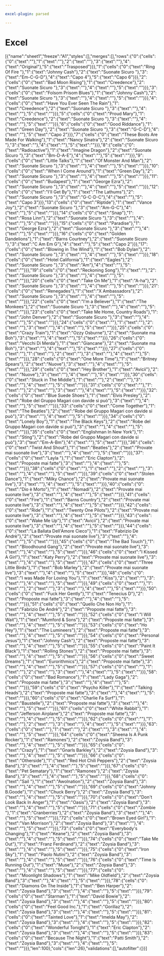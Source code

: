 ```yaml
---

excel-plugin: parsed

---
```



# Excel
[{"name":"sheet1","freeze":"A1","styles":[],"merges":[],"rows":{"0":{"cells":{"0":{"text":""},"1":{"text":""},"2":{"text":""},"3":{"text":""},"4":{"text":"Original"},"5":{"text":"Trasposed"}}},"1":{"cells":{"0":{"text":"Ring Of Fire "},"1":{"text":"Johnny Cash"},"2":{"text":"Suonate Sicuro "},"3":{"text":"Em-C-G-D"},"4":{"text":"Capo 4"},"5":{"text":"Capo 6"}}},"2":{"cells":{"0":{"text":"Bad Moon Rising"},"1":{"text":"Creedence"},"2":{"text":"Suonate Sicuro "},"3":{"text":""},"4":{"text":""},"5":{"text":""}}},"3":{"cells":{"0":{"text":"Folsom Prisom Blues"},"1":{"text":"Johnny Cash"},"2":{"text":"Suonate Sicuro "},"3":{"text":""},"4":{"text":""},"5":{"text":""}}},"4":{"cells":{"0":{"text":"Have You Ever Seen The Rain"},"1":{"text":"Creedence"},"2":{"text":"Suonate Sicuro "},"3":{"text":""},"4":{"text":""},"5":{"text":""}}},"5":{"cells":{"0":{"text":"Proud Mary"},"1":{"text":"Creedence"},"2":{"text":"Suonate Sicuro "},"3":{"text":""},"4":{"text":""},"5":{"text":""}}},"6":{"cells":{"0":{"text":"Good Riddance"},"1":{"text":"Green Day"},"2":{"text":"Suonate Sicuro "},"3":{"text":"G-C-D"},"4":{"text":""},"5":{"text":"Capo 2"}}},"7":{"cells":{"0":{"text":"These Boots Are Made For Walking"},"1":{"text":"Nancy Sinatra"},"2":{"text":"Suonate Sicuro "},"3":{"text":""},"4":{"text":""},"5":{"text":""}}},"8":{"cells":{"0":{"text":"Radioactive"},"1":{"text":"Imagine Dragon"},"2":{"text":"Suonate Sicuro "},"3":{"text":"Bm-D-A-E"},"4":{"text":""},"5":{"text":""}}},"9":{"cells":{"0":{"text":"Little Talks"},"1":{"text":"Of Monster And Man"},"2":{"text":"Suonate Sicuro "},"3":{"text":""},"4":{"text":""},"5":{"text":""}}},"10":{"cells":{"0":{"text":"When I Come Around"},"1":{"text":"Green Day"},"2":{"text":"Suonate Sicuro "},"3":{"text":""},"4":{"text":""},"5":{"text":""}}},"11":{"cells":{"0":{"text":"Budapest"},"1":{"text":"George Ezra"},"2":{"text":"Suonate Sicuro "},"3":{"text":""},"4":{"text":""},"5":{"text":""}}},"12":{"cells":{"0":{"text":"I'll Get By"},"1":{"text":"The Lathums"},"2":{"text":"Suonate Sicuro "},"3":{"text":"G-C-D-C"},"4":{"text":""},"5":{"text":"Capo 3"}}},"13":{"cells":{"0":{"text":"Riptide"},"1":{"text":"Vance Joy"},"2":{"text":"Suonate Sicuro "},"3":{"text":"Am-G-C"},"4":{"text":""},"5":{"text":""}}},"14":{"cells":{"0":{"text":"Snap"},"1":{"text":"Rosa Linn"},"2":{"text":"Suonate Sicuro "},"3":{"text":""},"4":{"text":""},"5":{"text":""}}},"15":{"cells":{"0":{"text":"Paradise"},"1":{"text":"George Ezra"},"2":{"text":"Suonate Sicuro "},"3":{"text":""},"4":{"text":""},"5":{"text":""}}},"16":{"cells":{"0":{"text":"Golden Dandelions"},"1":{"text":"Barns Courtney"},"2":{"text":"Suonate Sicuro "},"3":{"text":"C Am Em G"},"4":{"text":""},"5":{"text":"Capo 2"}}},"17":{"cells":{"0":{"text":"Blowing in The Wind"},"1":{"text":"Bob Dylan"},"2":{"text":"Suonate Sicuro "},"3":{"text":""},"4":{"text":""},"5":{"text":""}}},"18":{"cells":{"0":{"text":"Hotel California"},"1":{"text":"Eagles"},"2":{"text":"Suonate Sicuro "},"3":{"text":"Am"},"4":{"text":""},"5":{"text":""}}},"19":{"cells":{"0":{"text":"Reckoning Song"},"1":{"text":""},"2":{"text":"Suonate Sicuro "},"3":{"text":""},"4":{"text":""},"5":{"text":""}}},"20":{"cells":{"0":{"text":"Take On Me"},"1":{"text":"A-ha"},"2":{"text":"Suonate Sicuro "},"3":{"text":""},"4":{"text":""},"5":{"text":""}}},"21":{"cells":{"0":{"text":"Renegades"},"1":{"text":"X Ambassadors"},"2":{"text":"Suonate Sicuro "},"3":{"text":""},"4":{"text":""},"5":{"text":""}}},"22":{"cells":{"0":{"text":"I'm a Believer"},"1":{"text":"The Monkees"},"2":{"text":"Suonate Sicuro "},"3":{"text":""},"4":{"text":""},"5":{"text":""}}},"23":{"cells":{"0":{"text":"Take Me Home, Country Roads"},"1":{"text":"John Denver"},"2":{"text":"Suonate Sicuro "},"3":{"text":""},"4":{"text":""},"5":{"text":""}}},"24":{"cells":{"0":{"text":""},"1":{"text":""},"2":{"text":""},"3":{"text":""},"4":{"text":""},"5":{"text":""}}},"25":{"cells":{"0":{"text":"Crazy Train"},"1":{"text":"Ozzy Osburne"},"2":{"text":"Suonate ma Boh"},"3":{"text":""},"4":{"text":""},"5":{"text":""}}},"26":{"cells":{"0":{"text":"Vecchi Di Merda"},"1":{"text":"Giancane"},"2":{"text":"Suonate ma Boh"},"3":{"text":""},"4":{"text":""},"5":{"text":""}}},"27":{"cells":{"0":{"text":""},"1":{"text":""},"2":{"text":""},"3":{"text":""},"4":{"text":""},"5":{"text":""}}},"28":{"cells":{"0":{"text":"One More Time"},"1":{"text":"Britney Spears"},"2":{"text":"Nuove"},"3":{"text":""},"4":{"text":""},"5":{"text":""}}},"29":{"cells":{"0":{"text":"Hey Brother"},"1":{"text":"Avicii"},"2":{"text":"Nuove"},"3":{"text":""},"4":{"text":""},"5":{"text":""}}},"30":{"cells":{"0":{"text":"Stuck in The Middle"},"1":{"text":""},"2":{"text":""},"3":{"text":""},"4":{"text":""},"5":{"text":""}}},"31":{"cells":{"0":{"text":""},"1":{"text":""},"2":{"text":""},"3":{"text":""},"4":{"text":""},"5":{"text":""}}},"32":{"cells":{"0":{"text":"Blue Suede Shoes"},"1":{"text":"Elvis Presley"},"2":{"text":"Robe del Gruppo Magari con davide si può"},"3":{"text":""},"4":{"text":""},"5":{"text":""}}},"33":{"cells":{"0":{"text":"Come Together"},"1":{"text":"The Beatles"},"2":{"text":"Robe del Gruppo Magari con davide si può"},"3":{"text":""},"4":{"text":""},"5":{"text":""}}},"34":{"cells":{"0":{"text":"Lonely Boy"},"1":{"text":"The Black Keys"},"2":{"text":"Robe del Gruppo Magari con davide si può"},"3":{"text":""},"4":{"text":""},"5":{"text":""}}},"35":{"cells":{"0":{"text":"Englishman In New York"},"1":{"text":"Sting"},"2":{"text":"Robe del Gruppo Magari con davide si può"},"3":{"text":"Em-A-Bm"},"4":{"text":""},"5":{"text":""}}},"36":{"cells":{"0":{"text":"Twist And Shout"},"1":{"text":"Beatles"},"2":{"text":"Provate mai suonate live"},"3":{"text":""},"4":{"text":""},"5":{"text":""}}},"37":{"cells":{"0":{"text":"Layla "},"1":{"text":"Eric Clapton"},"2":{"text":"Proposte mai fatte"},"3":{"text":""},"4":{"text":""},"5":{"text":""}}},"38":{"cells":{"0":{"text":""},"1":{"text":""},"2":{"text":""},"3":{"text":""},"4":{"text":""},"5":{"text":""}}},"39":{"cells":{"0":{"text":"Stolen Dance"},"1":{"text":"Milky Chance"},"2":{"text":"Provate mai suonate live"},"3":{"text":""},"4":{"text":""},"5":{"text":""}}},"40":{"cells":{"0":{"text":"Dio è Morto"},"1":{"text":"Nomadi"},"2":{"text":"Provate mai suonate live"},"3":{"text":""},"4":{"text":""},"5":{"text":""}}},"41":{"cells":{"0":{"text":"Fire"},"1":{"text":"Barns Country"},"2":{"text":"Provate mai suonate live"},"3":{"text":""},"4":{"text":""},"5":{"text":""}}},"42":{"cells":{"0":{"text":"Ride"},"1":{"text":"Twenty One Pilots"},"2":{"text":"Provate mai suonate live"},"3":{"text":""},"4":{"text":""},"5":{"text":""}}},"43":{"cells":{"0":{"text":"Wake Me Up"},"1":{"text":"Avicii"},"2":{"text":"Provate mai suonate live"},"3":{"text":""},"4":{"text":""},"5":{"text":""}}},"44":{"cells":{"0":{"text":"La Ballata Dell'Amore Cieco"},"1":{"text":"Fabrizio De Andrè"},"2":{"text":"Provate mai suonate live"},"3":{"text":""},"4":{"text":""},"5":{"text":""}}},"45":{"cells":{"0":{"text":"The Bad Touch"},"1":{"text":"Bloodhound Gang"},"2":{"text":"Provate mai suonate live"},"3":{"text":""},"4":{"text":""},"5":{"text":""}}},"46":{"cells":{"0":{"text":"I Kissed A Girl"},"1":{"text":"Katy Perry"},"2":{"text":"Provate mai suonate live"},"3":{"text":""},"4":{"text":""},"5":{"text":""}}},"47":{"cells":{"0":{"text":"Three Little Birds"},"1":{"text":"Bob Marley"},"2":{"text":"Provate mai suonate live"},"3":{"text":""},"4":{"text":""},"5":{"text":""}}},"48":{"cells":{"0":{"text":"I was Made For Loving You"},"1":{"text":"Kiss"},"2":{"text":""},"3":{"text":""},"4":{"text":""},"5":{"text":""}}},"49":{"cells":{"0":{"text":""},"1":{"text":""},"2":{"text":""},"3":{"text":""},"4":{"text":""},"5":{"text":""}}},"50":{"cells":{"0":{"text":"Fuck Her Gently"},"1":{"text":"Tenecius D"},"2":{"text":"Proposte mai fatte"},"3":{"text":""},"4":{"text":""},"5":{"text":""}}},"51":{"cells":{"0":{"text":"Quello Che Non Ho"},"1":{"text":"Fabrizio De Andrè"},"2":{"text":"Proposte mai fatte"},"3":{"text":""},"4":{"text":""},"5":{"text":""}}},"52":{"cells":{"0":{"text":"I Will Wait"},"1":{"text":"Mumford & Sons"},"2":{"text":"Proposte mai fatte"},"3":{"text":""},"4":{"text":""},"5":{"text":""}}},"53":{"cells":{"0":{"text":"Ho Hey"},"1":{"text":"The Lumineers"},"2":{"text":"Proposte mai fatte"},"3":{"text":""},"4":{"text":""},"5":{"text":""}}},"54":{"cells":{"0":{"text":"Personal Jesus"},"1":{"text":"Johnny Cash"},"2":{"text":"Proposte mai fatte"},"3":{"text":""},"4":{"text":""},"5":{"text":""}}},"55":{"cells":{"0":{"text":"Paint It Black"},"1":{"text":"Rolling Stones"},"2":{"text":"Proposte mai fatte"},"3":{"text":""},"4":{"text":""},"5":{"text":""}}},"56":{"cells":{"0":{"text":"Sweet Dreams"},"1":{"text":"Eurorithmics"},"2":{"text":"Proposte mai fatte"},"3":{"text":""},"4":{"text":""},"5":{"text":""}}},"57":{"cells":{"0":{"text":""},"1":{"text":""},"2":{"text":""},"3":{"text":""},"4":{"text":""},"5":{"text":""}}},"58":{"cells":{"0":{"text":"Bad Romance"},"1":{"text":"Lady Gaga"},"2":{"text":"Proposte mai fatte"},"3":{"text":""},"4":{"text":""},"5":{"text":""}}},"59":{"cells":{"0":{"text":"Psycho Killer"},"1":{"text":"Talking Heads"},"2":{"text":"Proposte mai fatte"},"3":{"text":""},"4":{"text":""},"5":{"text":""}}},"60":{"cells":{"0":{"text":"Charlie Fa Surf"},"1":{"text":"Baustelle"},"2":{"text":"Proposte mai fatte"},"3":{"text":""},"4":{"text":""},"5":{"text":""}}},"61":{"cells":{"0":{"text":"White Rabbit"},"1":{"text":"Jefferson Airplane"},"2":{"text":"Proposte mai fatte"},"3":{"text":""},"4":{"text":""},"5":{"text":""}}},"62":{"cells":{"0":{"text":""},"1":{"text":""},"2":{"text":""},"3":{"text":""},"4":{"text":""},"5":{"text":""}}},"63":{"cells":{"0":{"text":""},"1":{"text":""},"2":{"text":""},"3":{"text":""},"4":{"text":""},"5":{"text":""}}},"64":{"cells":{"0":{"text":"Sheena Is A Punk Rocker"},"1":{"text":"Ramones"},"2":{"text":"Zoysia Band"},"3":{"text":""},"4":{"text":""},"5":{"text":""}}},"65":{"cells":{"0":{"text":"Crazy"},"1":{"text":"Gnarls Barkley"},"2":{"text":"Zoysia Band"},"3":{"text":""},"4":{"text":""},"5":{"text":""}}},"66":{"cells":{"0":{"text":"Otherside"},"1":{"text":"Red Hot Chili Peppers"},"2":{"text":"Zoysia Band"},"3":{"text":""},"4":{"text":""},"5":{"text":""}}},"67":{"cells":{"0":{"text":"Pet Sematary"},"1":{"text":"Ramones"},"2":{"text":"Zoysia Band"},"3":{"text":""},"4":{"text":""},"5":{"text":""}}},"68":{"cells":{"0":{"text":"Sail "},"1":{"text":"Awolnation"},"2":{"text":"Zoysia Band"},"3":{"text":""},"4":{"text":""},"5":{"text":""}}},"69":{"cells":{"0":{"text":"Johnny B.Goode"},"1":{"text":"Chuck Berry"},"2":{"text":"Zoysia Band"},"3":{"text":""},"4":{"text":""},"5":{"text":""}}},"70":{"cells":{"0":{"text":"Don't Look Back In Anger"},"1":{"text":"Oasis"},"2":{"text":"Zoysia Band"},"3":{"text":""},"4":{"text":""},"5":{"text":""}}},"71":{"cells":{"0":{"text":"Zombie "},"1":{"text":"Cranberries"},"2":{"text":"Zoysia Band"},"3":{"text":""},"4":{"text":""},"5":{"text":""}}},"72":{"cells":{"0":{"text":"Brown Eyed Girl"},"1":{"text":"Van Morrison"},"2":{"text":"Zoysia Band"},"3":{"text":""},"4":{"text":""},"5":{"text":""}}},"73":{"cells":{"0":{"text":"Everybody's Changing"},"1":{"text":"Keane"},"2":{"text":"Zoysia Band"},"3":{"text":""},"4":{"text":""},"5":{"text":""}}},"74":{"cells":{"0":{"text":"Take Me Out"},"1":{"text":"Franz Ferdinand"},"2":{"text":"Zoysia Band"},"3":{"text":""},"4":{"text":""},"5":{"text":""}}},"75":{"cells":{"0":{"text":"Iron Sky"},"1":{"text":"Paolo Nutini"},"2":{"text":"Zoysia Band"},"3":{"text":""},"4":{"text":""},"5":{"text":""}}},"76":{"cells":{"0":{"text":"Time Is Running Out"},"1":{"text":"Muse"},"2":{"text":"Zoysia Band"},"3":{"text":""},"4":{"text":""},"5":{"text":""}}},"77":{"cells":{"0":{"text":"Moonlight Shadows"},"1":{"text":"Mike Oldfield"},"2":{"text":"Zoysia Band"},"3":{"text":""},"4":{"text":""},"5":{"text":""}}},"78":{"cells":{"0":{"text":"Diamons On The Inside"},"1":{"text":"Ben Harper"},"2":{"text":"Zoysia Band"},"3":{"text":""},"4":{"text":""},"5":{"text":""}}},"79":{"cells":{"0":{"text":"Starman"},"1":{"text":"David Bowie"},"2":{"text":"Zoysia Band"},"3":{"text":""},"4":{"text":""},"5":{"text":""}}},"80":{"cells":{"0":{"text":"Feel Good Inc."},"1":{"text":"Gorillaz"},"2":{"text":"Zoysia Band"},"3":{"text":""},"4":{"text":""},"5":{"text":""}}},"81":{"cells":{"0":{"text":"Tainted Love"},"1":{"text":"Imelda May"},"2":{"text":"Zoysia Band"},"3":{"text":""},"4":{"text":""},"5":{"text":""}}},"82":{"cells":{"0":{"text":"Wonderful Tonight"},"1":{"text":"Eric Clapton"},"2":{"text":"Zoysia Band"},"3":{"text":""},"4":{"text":""},"5":{"text":""}}},"83":{"cells":{"0":{"text":"Because The Night"},"1":{"text":"Patti Smith"},"2":{"text":"Zoysia Band"},"3":{"text":""},"4":{"text":""},"5":{"text":""}}},"len":100},"cols":{"len":26},"validations":[],"autofilter":{}}]
